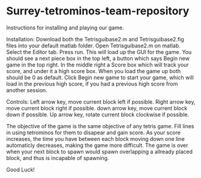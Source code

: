 # Surrey-tetrominos-team-repository
Instructions for installing and playing our game.

Installation:
Download both the Tetrisguibase2.m and Tetrisguibase2.fig files into your default matlab folder. 
Open Tetrisguibase2.m on matlab. Select the Editor tab. Press run. This will load up the GUI for the game. You should see a next piece box in the top left, a button which says Begin new game in the top right. In the middle right a Score box which will track your score, and under it a high score box. When you load the game up both should be 0 as default. Click Begin new game to start your game, which will load in the previous high score, if you had a previous high score from another session. 

Controls: Left arrow key, move current block left if possible. Right arrow key, move current block right if possible. down arrow key, move current block down if possible. Up arrow key, rotate current block clockwise if possible.

The objective of the game is the same objective of any tetris game. Fill lines in using tetrominos for them to disapear and gain score. As your score increases, the time you have between each block moving down one line automaticly decreases, making the game more difficult. The game is over when your next block to spawn would spawn overlapping a allready placed block, and thus is incapable of spawning. 

Good Luck!
